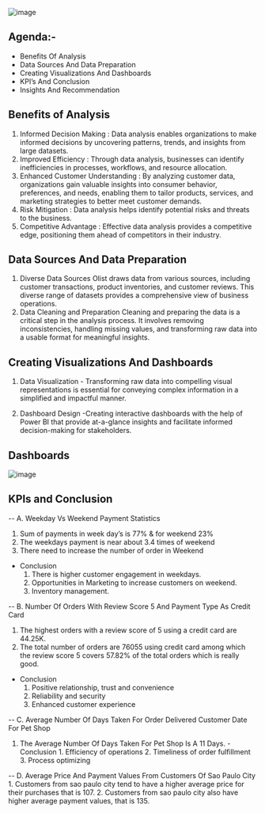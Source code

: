 ![image](https://github.com/Rahul9549/OLIST-Store-Analysis-/assets/158488879/850ea4de-00e6-4cc7-a133-84274a04b343)

## Agenda:-
- Benefits Of Analysis
- Data Sources And Data Preparation
- Creating Visualizations And Dashboards
- KPI’s And Conclusion
- Insights And Recommendation

## Benefits of Analysis
1. Informed Decision Making : Data analysis enables organizations to make informed decisions by uncovering patterns, trends, and insights from large datasets.
2. Improved Efficiency : Through data analysis, businesses can identify inefficiencies in processes, workflows, and resource allocation.
3. Enhanced Customer Understanding : By analyzing customer data, organizations gain valuable insights into consumer behavior, preferences, and needs, enabling them to tailor products, services, and marketing strategies to better meet customer demands.
4. Risk Mitigation : Data analysis helps identify potential risks and threats to the business.
5. Competitive Advantage : Effective data analysis provides a competitive edge, positioning them ahead of competitors in their industry.

## Data Sources And Data Preparation
1. Diverse Data Sources
   Olist draws data from various sources, including customer transactions, product 
   inventories, and customer reviews. This diverse range of datasets provides a 
   comprehensive view of business operations.
2. Data Cleaning and Preparation
   Cleaning and preparing the data is a critical step in the analysis process. It involves 
   removing inconsistencies, handling missing values, and transforming raw data into a 
   usable format for meaningful insights.

## Creating Visualizations And Dashboards
1. Data Visualization - Transforming raw data into compelling visual representations is essential for conveying complex information in a simplified and impactful manner. 

2. Dashboard Design -Creating interactive dashboards with the help of Power BI that provide at-a-glance insights and facilitate informed decision-making for stakeholders.

## Dashboards
![image](https://github.com/Rahul9549/OLIST-Store-Analysis-/assets/158488879/9d1d751f-fa51-4d20-aee2-874f8709fe75)

## KPIs and Conclusion

-- A. Weekday Vs Weekend Payment Statistics
  1. Sum of payments in week day’s is 77% & for weekend 23%
  2. The weekdays payment is near about 3.4 times of weekend
  3. There need to increase the number of order in Weekend
- Conclusion
  1. There is higher customer engagement in weekdays.
  2. Opportunities in Marketing to increase customers on weekend.
  3. Inventory management.

-- B. Number Of Orders With Review Score 5 And Payment Type As Credit Card
  1. The highest orders with a review score of 5 using a credit card are 44.25K.
  2. The total number of orders are 76055 using credit card among which the review score 5 
     covers 57.82% of the total orders which is really good.
- Conclusion
   1. Positive relationship, trust and convenience 
   2. Reliability and security 
   3. Enhanced customer experience

-- C. Average Number Of Days Taken For Order Delivered Customer Date For Pet Shop
   1. The Average Number Of Days Taken For Pet Shop Is A 11 Days.
  -Conclusion
    1. Efficiency of operations
    2. Timeliness of order fulfillment
    3. Process optimizing

-- D. Average Price And Payment Values From Customers Of Sao Paulo City
     1. Customers from sao paulo city tend to have a higher average price for their 
        purchases that is 107.
     2. Customers from sao paulo city also have higher average payment values, that is 135.
     

    



 















